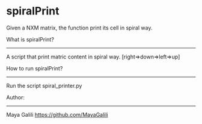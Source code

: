 # spiralPrint
Given a NXM matrix, the function print its cell in spiral way.

What is spiralPrint?
**************************
A script that print matric content in spiral way.
[right=>down=>left=>up]


How to run spiralPrint?
*****************************
Run the script spiral_printer.py 

Author:
*******
Maya Galili <https://github.com/MayaGalili>
